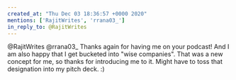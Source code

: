 ```yaml
---
created_at: "Thu Dec 03 18:36:57 +0000 2020"
mentions: ['RajitWrites', 'rrana03_']
in_reply_to: @RajitWrites
---
```


@RajitWrites @rrana03_ Thanks again for having me on your podcast! And I am also happy that I get bucketed into "wise companies". That was a new concept for me, so thanks for introducing me to it. Might have to toss that designation into my pitch deck. :)